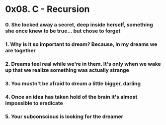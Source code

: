 # 0x08. C - Recursion

### 0. She locked away a secret, deep inside herself, something she once knew to be true... but chose to forget

### 1. Why is it so important to dream? Because, in my dreams we are together

###  2. Dreams feel real while we're in them. It's only when we wake up that we realize something was actually strange

### 3. You mustn't be afraid to dream a little bigger, darling

### 4. Once an idea has taken hold of the brain it's almost impossible to eradicate

### 5. Your subconscious is looking for the dreamer


